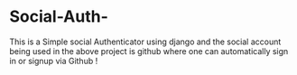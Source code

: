 # Social-Auth-

This is a Simple social Authenticator using django and the social account being used in the above project is github where one can automatically sign in or signup via Github !
